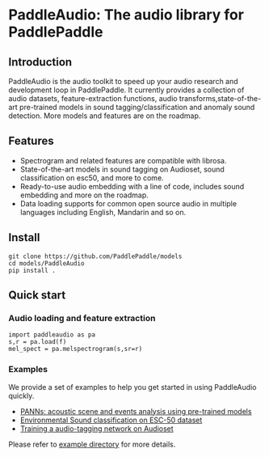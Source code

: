 # PaddleAudio:  The audio library for PaddlePaddle

## Introduction
PaddleAudio is the audio toolkit to speed up your audio research and development loop in PaddlePaddle. It currently provides a collection of audio datasets, feature-extraction functions, audio transforms,state-of-the-art pre-trained models in sound tagging/classification and anomaly sound detection. More models and features are on the roadmap.



## Features
- Spectrogram and related features are compatible with librosa.
- State-of-the-art models in sound tagging on Audioset, sound classification on esc50, and more to come.
- Ready-to-use audio embedding with a line of code, includes sound embedding and more on the roadmap.
- Data loading supports for common open source audio in multiple languages including English, Mandarin and so on.


## Install
```
git clone https://github.com/PaddlePaddle/models
cd models/PaddleAudio
pip install .

```

## Quick start
### Audio loading and feature extraction
```
import paddleaudio as pa
s,r = pa.load(f)
mel_spect = pa.melspectrogram(s,sr=r)
```

###  Examples
We provide a set of examples to help you get started in using PaddleAudio quickly.
- [PANNs:  acoustic scene and events analysis using pre-trained models](./examples/panns)
- [Environmental Sound classification on ESC-50 dataset](./examples/sound_classification)
- [Training a audio-tagging network on Audioset](./examples/audioset_training)

Please refer to [example directory](./examples) for more details.
